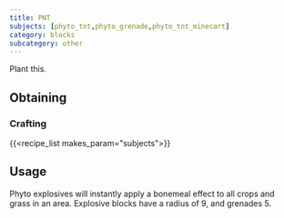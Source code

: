 ```yaml
---
title: PNT
subjects: [phyto_tnt,phyto_grenade,phyto_tnt_minecart]
category: blocks
subcategory: other
---
```


Plant this.

Obtaining
---------

### Crafting
{{<recipe_list makes_param="subjects">}}

Usage
-----

Phyto explosives will instantly apply a bonemeal effect to all crops and grass in an area.
Explosive blocks have a radius of 9, and grenades 5.